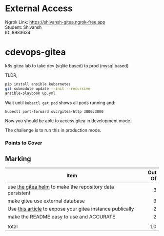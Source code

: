 # External Access

Ngrok Link: https://shivansh-gitea.ngrok-free.app  
Student: Shivansh  
ID: 8983634

# cdevops-gitea
k8s gitea lab to take dev (sqlite based) to prod (mysql based)

TLDR;

```bash
pip install ansible kubernetes
git submodule update --init --recursive
ansible-playbook up.yml
```

Wait until `kubectl get pod` shows all pods running and:

```bash
kubectl port-forward svc/gitea-http 3000:3000
```

Now you should be able to access gitea in development mode.

The challenge is to run this in production mode.

### Points to Cover

## Marking

|Item|Out Of|
|--|--:|
|use [the gitea helm](https://gitea.com/gitea/helm-gitea) to make the repository data persistent|3|
|make gitea use external database|3|
|Use [this article](https://blog.techiescamp.com/using-ngrok-with-kubernetes/) to expose your gitea instance publically|2|
|make the README easy to use and ACCURATE|2|
|||
|total|10|
